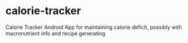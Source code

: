 # calorie-tracker
Calorie Tracker Android App for maintaining calorie deficit, possibly with macronutrient info and recipe generating
